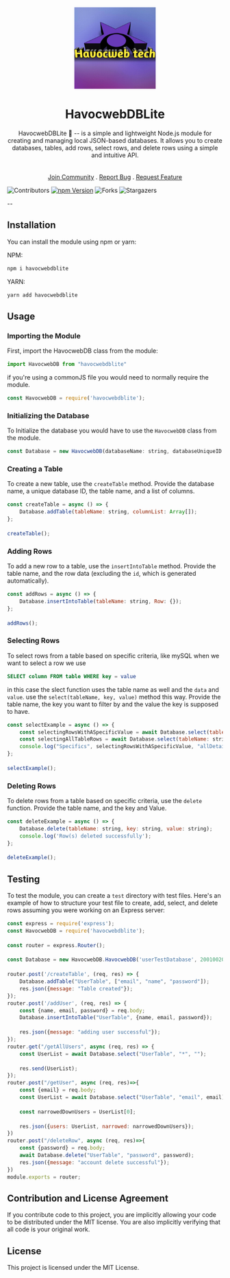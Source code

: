 <br/>
<p align="center">
     <img src="icon.jpeg" alt="HavocwebDBLite" width="190" height="190">

  <h1 align="center">HavocwebDBLite</h1>

  <p align="center">
    HavocwebDBLite 📀 -- is a simple and lightweight Node.js module for creating and managing local JSON-based databases. It allows you to create databases, tables, add rows, select rows, and delete rows using a simple and intuitive API.
    <br/>
    <br/>
    <br/>
    <a href="https://chat.whatsapp.com/HLDCujp5dInCPW8m4HOJBa">Join Community</a>
    .
    <a href="https://github.com/Havocweb-tech/Havocwebdblite/issues">Report Bug</a>
    .
    <a href="https://github.com/Havocweb-tech/Havocwebdblite/issues">Request Feature</a>
  </p>
</p>

![Contributors](https://img.shields.io/github/contributors/Havocweb-tech/Havocwebdblite?color=dark-green)
[![npm Version](https://img.shields.io/npm/v/Havocwebdblite.svg)](https://www.npmjs.com/package/havocwebdblite)
![Forks](https://img.shields.io/github/forks/Havocweb-tech/Havocwebdblite?style=social)
![Stargazers](https://img.shields.io/github/stars/Havocweb-tech/Havocwebdblite?style=social)

--

## Installation

You can install the module using npm or yarn:

NPM:

```sh
npm i havocwebdblite
```

YARN: 

```sh
yarn add havocwebdblite
```

## Usage

### Importing the Module

First, import the HavocwebDB class from the module:

```javascript
import HavocwebDB from "havocwebdblite"
```
if you're using a commonJS file you would need to normally require the module.

```javascript
const HavocwebDB = require('havocwebdblite');
```
### Initializing the Database
To Initialize the database you would have to use the `HavocwebDB` class from the module.

```javascript
const Database = new HavocwebDB(databaseName: string, databaseUniqueID: any);
```
### Creating a Table

To create a new table, use the `createTable` method. Provide the database name, a unique database ID, the table name, and a list of columns.

```javascript
const createTable = async () => {
    Database.addTable(tableName: string, columnList: Array[]);
};

createTable();
```

### Adding Rows

To add a new row to a table, use the `insertIntoTable` method. Provide the table name, and the row data (excluding the `id`, which is generated automatically).

```javascript
const addRows = async () => {
    Database.insertIntoTable(tableName: string, Row: {});
};

addRows();
```

### Selecting Rows

To select rows from a table based on specific criteria, like mySQL when we want to select a row we use 
```sql
SELECT column FROM table WHERE key = value
```
 in this case the slect function uses the table name as well and the `data` and `value`. use the `select(tableName, key, value)` method this way. Provide the table name, the key you want to filter by and the value the key is supposed to have.

```javascript
const selectExample = async () => {
    const selectingRowsWithASpecificValue = await Database.select(tableName: string, key: string, value: string);
    const selectingAllTableRows = await Database.select(tableName: string, "*", "");
    console.log("Specifics", selectingRowsWithASpecificValue, "allDetails", selectingAllTableRows)
};

selectExample();
```

### Deleting Rows

To delete rows from a table based on specific criteria, use the `delete` function. Provide the table name, and the key and Value.

```javascript
const deleteExample = async () => {
    Database.delete(tableName: string, key: string, value: string);
    console.log('Row(s) deleted successfully');
};

deleteExample();
```

## Testing

To test the module, you can create a `test` directory with test files. Here's an example of how to structure your test file to create, add, select, and delete rows assuming you were working on an Express server:

```javascript
const express = require('express');
const HavocwebDB = require('havocwebdblite');

const router = express.Router();

const Database = new HavocwebDB.HavocwebDB('userTestDatabase', 200100200);

router.post('/createTable', (req, res) => {
    Database.addTable("UserTable", ["email", "name", "password"]);
    res.json({message: "Table created"});
});
router.post('/addUser', (req, res) => {
    const {name, email, password} = req.body;
    Database.insertIntoTable("UserTable", {name, email, password});

    res.json({message: "adding user successful"});
});
router.get("/getAllUsers", async (req, res) => {
    const UserList = await Database.select("UserTable", "*", "");

    res.send(UserList);
});
router.post("/getUser", async (req, res)=>{
    const {email} = req.body;
    const UserList = await Database.select("UserTable", "email", email);

    const narrowedDownUsers = UserList[0];

    res.json({users: UserList, narrowed: narrowedDownUsers});
})
router.post("/deleteRow", async (req, res)=>{
    const {password} = req.body;
    await Database.delete("UserTable", "password", password);
    res.json({message: "account delete successful"});
})
module.exports = router;
```

## Contribution and License Agreement
If you contribute code to this project, you are implicitly allowing your code to be distributed under the MIT license. You are also implicitly verifying that all code is your original work.

## License

This project is licensed under the MIT License.